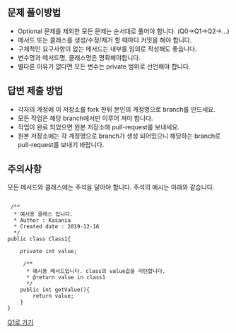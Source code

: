 ## 문제 풀이방법
- Optional 문제를 제외한 모든 문제는 순서대로 풀어야 합니다. (Q0->Q1->Q2->...)
- 메서드 또는 클래스를 생성/수정/제거 할 때마다 커밋을 해야 합니다.
- 구체적인 요구사항이 없는 메서드는 내부를 임의로 작성해도 좋습니다.
- 변수명과 메서드명, 클래스명은 명확해야합니다.
- 별다른 이유가 없다면 모든 변수는 private 범위로 선언해야 합니다.

## 답변 제출 방법
- 각자의 계정에 이 저장소를 fork 한뒤 본인의 계정명으로 branch를 만드세요.
- 모든 작업은 해당 branch에서만 이루어 져야 합니다.
- 작업이 완료 되었으면 원본 저장소에 pull-request를 보내세요.
- 원본 저장소에는 각 계정명으로 branch가 생성 되어있으니 해당하는 branch로 pull-request를 보내기 바랍니다.

## 주의사항
모든 메서드와 클래스에는 주석을 달아야 합니다.
주석의 예시는 아래와 같습니다.
<pre><code>
 /**
  * 예시용 클래스 입니다.
  * Author : Kasania
  * Created date : 2019-12-16
  */
public class Class1{

    private int value;

     /**
      * 예시용 메서드입니다. class의 value값을 리턴합니다.
      * @return value in class1
      */
    public int getValue(){
        return value;
    }
}
</code></pre>

[Q1로 가기](docs/java-1/Q1.md)